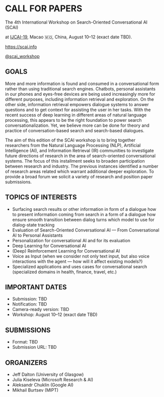 # CALL FOR PAPERS

The 4th International Workshop on Search-Oriented Conversational AI (SCAI)


at [IJCAI-19](https://www.ijcai19.org/workshops.html), Macao 🇲🇴, China, August 10–12 (exact date TBD).

<https://scai.info>

[@scai\_workshop](https://twitter.com/scai_workshop)


## GOALS
More and more information is found and consumed in a conversational form
rather than using traditional search engines. Chatbots, personal assistants
in our phones and eyes-free devices are being used increasingly more for
different purposes, including information retrieval and exploration. On the
other side, information retrieval empowers dialogue systems to answer
questions and to get context for assisting the user in her tasks.  With the
recent success of deep learning in different areas of natural language
processing, this appears to be the right foundation to power search
conversationalization. Yet, we believe more can be done for theory and
practice of conversation-based search and search-based dialogues.

The aim of this edition of the SCAI workshop is to bring together researchers from the Natural Language Processing (NLP), Artificial Intelligence (AI), and Information Retrieval (IR) communities to investigate future directions of research in the area of search-oriented conversational systems. The focus of this installment seeks to broaden participation between research and industry. The previous instances identified a number of research areas related which warrant additional deeper exploration. To provide a broad forum we solicit a variety of research and position paper submissions. 

## TOPICS OF INTERESTS
   * Surfacing search results or other information in form of a dialogue
  how to present information coming from search in a form of a dialogue
  how ensure smooth transition between dialog turns
  which model to use for dialog-state tracking
* Evaluation of Search-Oriented Conversational AI — From
  Conversational AI to Personal Assistants
* Personalization for conversational AI and for its evaluation
* Deep Learning for Conversational AI
* (Deep) Reinforcement Learning for Conversational AI
* Voice as Input (when we consider not only text input, but also voice
  interactions with the agent — how will it affect existing models?)
* Specialized applications and uses cases for conversational search (specialized domains in health, finance, travel, etc.)


## IMPORTANT DATES
  * Submission:  TBD
  * Notification: TBD
  * Camera-ready version: TBD
  * Workshop: August 10–12 (exact date TBD)

## SUBMISSIONS
  * Format: TBD
  * Submission URL: TBD

## ORGANIZERS
- Jeff Dalton (University of Glasgow)
- Julia Kiseleva (Microsoft Research & AI)
- Aleksandr Chuklin (Google AI)
- Mikhail Burtsev (MIPT)
